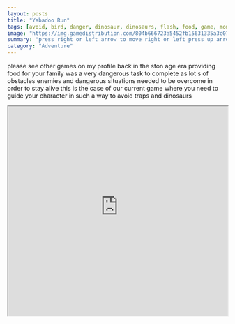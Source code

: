 ```yaml
---
layout: posts
title: "Yabadoo Run"
tags: [avoid, bird, danger, dinosaur, dinosaurs, flash, food, game, monster, run, runner, running, trap, yabadoo, free, online, games, oyna, game, free, games, play, play, games]
image: "https://img.gamedistribution.com/804b666723a5452fb15631335a3c0720.jpg"
summary: "press right or left arrow to move right or left press up arrow to jump or double jump press space key to attack  free online games oyna game free games play play games"
category: "Adventure"
---
```


please see other games on my profile back in the ston age era providing food for your family was a very dangerous task to complete as lot s of obstacles enemies and dangerous situations needed to be overcome in order to stay alive this is the case of our current game where you need to guide your character in such a way to avoid traps and dinosaurs

<iframe width="100%" height="480px;" src="https://flash.gamedistribution.com?game=804b666723a5452fb15631335a3c0720"></iframe>